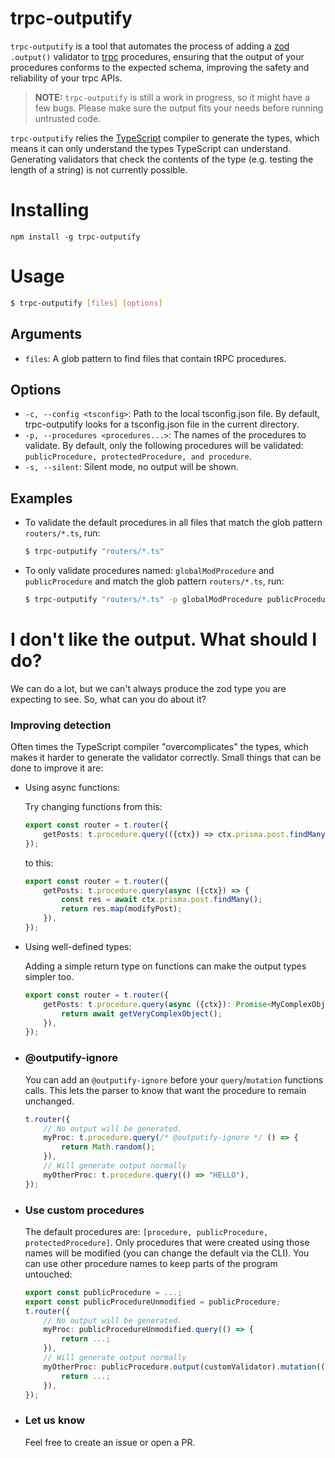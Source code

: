 # trpc-outputify
`trpc-outputify` is a tool that automates the process of adding a [zod](https://zod.dev/) `.output()` validator to [trpc](https://trpc.io/) procedures, ensuring that the output of your procedures conforms to the expected schema, improving the safety and reliability of your trpc APIs.

> **NOTE:** `trpc-outputify` is still a work in progress, so it might have a few bugs. Please make sure the output fits your needs before running untrusted code.

`trpc-outputify` relies the [TypeScript](https://www.typescriptlang.org/) compiler to generate the types, which means it can only understand the types TypeScript can understand. Generating validators that check the contents of the type (e.g. testing the length of a string) is not currently possible.

# Installing

```
npm install -g trpc-outputify
```

# Usage

```sh
$ trpc-outputify [files] [options]
```

## Arguments

- `files`: A glob pattern to find files that contain tRPC procedures.

## Options

- `-c, --config <tsconfig>`: Path to the local tsconfig.json file. By default, trpc-outputify looks for a tsconfig.json file in the current directory.
- `-p, --procedures <procedures...>`: The names of the procedures to validate. By default, only the following procedures will be validated: `publicProcedure, protectedProcedure, and procedure`.
- `-s, --silent`: Silent mode, no output will be shown.

## Examples

- To validate the default procedures in all files that match the glob pattern `routers/*.ts`, run:
  ```sh
  $ trpc-outputify "routers/*.ts"
  ```
- To only validate procedures named: `globalModProcedure` and `publicProcedure` and match the glob pattern `routers/*.ts`, run:
  ```sh
  $ trpc-outputify "routers/*.ts" -p globalModProcedure publicProcedure
  ```

# I don't like the output. What should I do?
We can do a lot, but we can't always produce the zod type you are expecting to see. So, what can you do about it?

### Improving detection
Often times the TypeScript compiler "overcomplicates" the types, which makes it harder to generate the validator correctly. Small things that can be done to improve it are:

  - Using async functions: 
  
    Try changing functions from this:
    ```typescript
    export const router = t.router({
        getPosts: t.procedure.query(({ctx}) => ctx.prisma.post.findMany().then(res => res.map(modifyPost))),
    });
    ```

    to this:
    ```typescript
    export const router = t.router({
        getPosts: t.procedure.query(async ({ctx}) => {
            const res = await ctx.prisma.post.findMany();
            return res.map(modifyPost);
        }),
    });
    ```

  - Using well-defined types:
  
    Adding a simple return type on functions can make the output types simpler too.
    
    ```typescript
    export const router = t.router({
        getPosts: t.procedure.query(async ({ctx}): Promise<MyComplexObject> => {
            return await getVeryComplexObject();
        }),
    });
    ```

- ### @outputify-ignore
  You can add an `@outputify-ignore` before your `query`/`mutation` functions calls. This lets the parser to know that want the procedure to remain unchanged.

  ```typescript
  t.router({
      // No output will be generated.
      myProc: t.procedure.query(/* @outputify-ignore */ () => {
          return Math.random();
      }),
      // Will generate output normally
      myOtherProc: t.procedure.query(() => "HELLO"),
  });
  ```
- ### Use custom procedures
  The default procedures are: `[procedure, publicProcedure, protectedProcedure]`. Only procedures that were created using those names will be modified (you can change the default via the CLI). You can use other procedure names to keep parts of the program untouched:

  ```typescript
  export const publicProcedure = ...;
  export const publicProcedureUnmodified = publicProcedure;
  t.router({
      // No output will be generated.
      myProc: publicProcedureUnmodified.query(() => {
          return ...;
      }),
      // Will generate output normally
      myOtherProc: publicProcedure.output(customValidator).mutation(() => {
          return ...;
      }),
  });
  ```
- ### Let us know
  Feel free to create an issue or open a PR.


